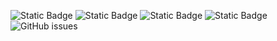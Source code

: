 ![Static Badge](https://img.shields.io/badge/blacklists-60-000000) ![Static Badge](https://img.shields.io/badge/blacklisted-3020312-cc0000) ![Static Badge](https://img.shields.io/badge/whitelisted-2242-00CC00) ![Static Badge](https://img.shields.io/badge/streaming_blacklist-28107-000000) ![GitHub issues](https://img.shields.io/github/issues/fabriziosalmi/blacklists)
